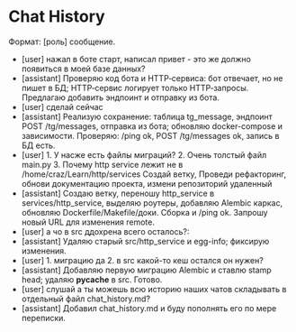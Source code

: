 # Chat History

Формат: [роль] сообщение.

- [user] нажал в боте старт, написал привет - это же должно появиться в моей базе данных?
- [assistant] Проверяю код бота и HTTP‑сервиса: бот отвечает, но не пишет в БД; HTTP‑сервис логирует только HTTP‑запросы. Предлагаю добавить эндпоинт и отправку из бота.
- [user] сделай сейчас
- [assistant] Реализую сохранение: таблица tg_message, эндпоинт POST /tg/messages, отправка из бота; обновляю docker-compose и зависимости. Проверяю: /ping ok, POST /tg/messages ok, запись в БД есть.
- [user] 1. У насже есть файлы миграций? 2. Очень толстый файл main.py 3. Почему http service лежит не в /home/craz/Learn/http/services Создай ветку, Проведи рефакторинг, обнови документацию проекта, измени репозиторий удаленный
- [assistant] Создаю ветку, переношу http_service в services/http_service, выделяю роутеры, добавляю Alembic каркас, обновляю Dockerfile/Makefile/доки. Сборка и /ping ok. Запрошу новый URL для изменения remote.
- [user] а чо в src ддохрена всего осталось?:
- [assistant] Удаляю старый src/http_service и egg-info; фиксирую изменения.
- [user] 1. миграцию да 2. в src какой-то кеш остался он нужен?
- [assistant] Добавляю первую миграцию Alembic и ставлю stamp head; удаляю __pycache__ в src. Готово.
- [user] слушай а ты можешь всю историю наших чатов складывать в отдельный файл chat_history.md?
- [assistant] Добавил chat_history.md и буду пополнять его по мере переписки.
